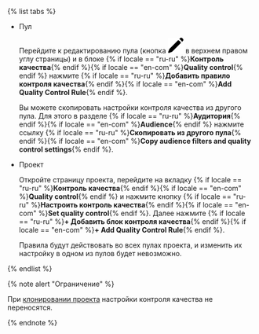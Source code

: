 {% list tabs %}
- Пул

  Перейдите к редактированию пула (кнопка ![](../../../../_images/location-job/project/edit-project.svg) в верхнем правом углу страницы) и в блоке {% if locale == "ru-ru" %}**Контроль качества**{% endif %}{% if locale == "en-com" %}**Quality control**{% endif %} нажмите {% if locale == "ru-ru" %}**Добавить правило контроля качества**{% endif %}{% if locale == "en-com" %}**Add Quality Control Rule**{% endif %}.

  Вы можете скопировать настройки контроля качества из другого пула. Для этого в разделе {% if locale == "ru-ru" %}**Аудитория**{% endif %}{% if locale == "en-com" %}**Audience**{% endif %} нажмите ссылку {% if locale == "ru-ru" %}**Скопировать из другого пула**{% endif %}{% if locale == "en-com" %}**Copy audience filters and quality control settings**{% endif %}.

- Проект

  Откройте страницу проекта, перейдите на вкладку {% if locale == "ru-ru" %}**Контроль качества**{% endif %}{% if locale == "en-com" %}**Quality control**{% endif %} и нажмите кнопку {% if locale == "ru-ru" %}**Настроить контроль качества**{% endif %}{% if locale == "en-com" %}**Set quality control**{% endif %}. Далее нажмите {% if locale == "ru-ru" %}**+ Добавить блок контроля качества**{% endif %}{% if locale == "en-com" %}**+ Add Quality Control Rule**{% endif %}.

  Правила будут действовать во всех пулах проекта, и изменить их настройку в одном из пулов будет невозможно.

{% endlist %}

{% note alert "Ограничение" %}

При [клонировании проекта](../../../../concepts/project.md) настройки контроля качества не переносятся.

{% endnote %}
